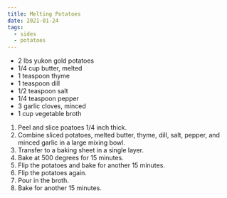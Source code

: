 ```yaml
---
title: Melting Potatoes
date: 2021-01-24
tags: 
  - sides
  - potatoes
---
```


- 2 lbs yukon gold potatoes
- 1/4 cup butter, melted
- 1 teaspoon thyme
- 1 teaspoon dill
- 1/2 teaspoon salt
- 1/4 teaspoon pepper
- 3 garlic cloves, minced
- 1 cup vegetable broth

1. Peel and slice poatoes 1/4 inch thick.
2. Combine sliced potatoes, melted butter, thyme, dill, salt, pepper, and minced garlic in a large mixing bowl.
3. Transfer to a baking sheet in a single layer.
4. Bake at 500 degrees for 15 minutes.
5. Flip the potatoes and bake for another 15 minutes.
6. Flip the potatoes again.
7. Pour in the broth.
8. Bake for another 15 minutes.
